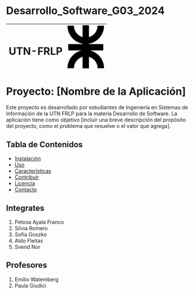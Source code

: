 # Desarrollo_Software_G03_2024

| <h1>UTN-FRLP</h1>| <img src="./logo.png" alt="Logo del Proyecto" width="100"> |
|-------------------------|----------------------------------|

# Proyecto: **[Nombre de la Aplicación]**

Este proyecto es desarrollado por estudiantes de Ingeniería en Sistemas de Información de la UTN FRLP para la materia Desarrollo de Software. La aplicación tiene como objetivo [incluir una breve descripción del propósito del proyecto, como el problema que resuelve o el valor que agrega].

## Tabla de Contenidos

- [Instalación](#instalación)
- [Uso](#uso)
- [Características](#características)
- [Contribuir](#contribuir)
- [Licencia](#licencia)
- [Contacto](#contacto)

## Integrates
1. Petosa Ayala Franco
2. Silvia Romero
3. Sofía Goszko
4. Aldo Fleitas
5. Svend Nor

## Profesores
1. Emilio Watemberg
2. Paula Giudici
